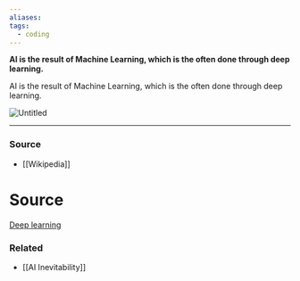 ```yaml
---
aliases: 
tags:
  - coding
---
```

**AI is the result of Machine Learning, which is the often done through deep learning.**

AI is the result of Machine Learning, which is the often done through deep learning.

![Untitled](Untitled%2067.png)

---

### Source
- [[Wikipedia]]

# Source

[Deep learning](https://en.wikipedia.org/wiki/Deep_learning)

### Related
- [[AI Inevitability]]